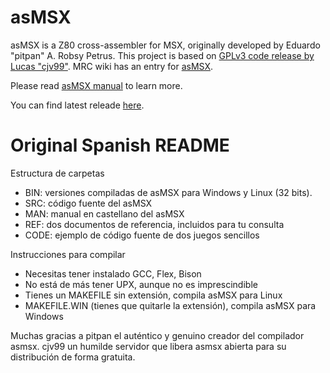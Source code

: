 # asMSX

asMSX is a Z80 cross-assembler for MSX, originally developed by Eduardo "pitpan" A. Robsy Petrus.
This project is based on [GPLv3 code release by Lucas "cjv99"](https://code.google.com/archive/p/asmsx-license-gpl/).
MRC wiki has an entry for [asMSX](https://www.msx.org/wiki/asMSX).

Please read [asMSX manual](man/asmsx-en.md) to learn more.

You can find latest releade [here](https://github.com/Fubukimaru/asMSX/releases/).

# Original Spanish README

Estructura de carpetas

- BIN: versiones compiladas de asMSX para Windows y Linux (32 bits).
- SRC: código fuente del asMSX
- MAN: manual en castellano del asMSX
- REF: dos documentos de referencia, incluidos para tu consulta
- CODE: ejemplo de código fuente de dos juegos sencillos

Instrucciones para compilar

- Necesitas tener instalado GCC, Flex, Bison
- No está de más tener UPX, aunque no es imprescindible
- Tienes un MAKEFILE sin extensión, compila asMSX para Linux
- MAKEFILE.WIN (tienes que quitarle la extensión), compila asMSX para Windows

Muchas gracias a pitpan el auténtico y genuino creador del compilador asmsx.
cjv99 un humilde servidor que libera asmsx abierta para su distribución de forma gratuita.
